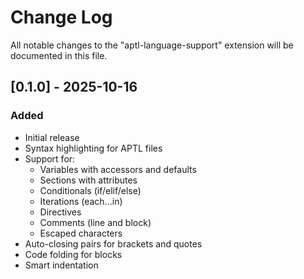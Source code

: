 # Change Log

All notable changes to the "aptl-language-support" extension will be documented in this file.

## [0.1.0] - 2025-10-16

### Added

- Initial release
- Syntax highlighting for APTL files
- Support for:
  - Variables with accessors and defaults
  - Sections with attributes
  - Conditionals (if/elif/else)
  - Iterations (each...in)
  - Directives
  - Comments (line and block)
  - Escaped characters
- Auto-closing pairs for brackets and quotes
- Code folding for blocks
- Smart indentation
